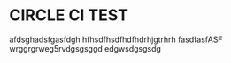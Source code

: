 # CIRCLE CI TEST
afdsghadsfgasfdgh
hfhsdfhsdfhdfhdrhjgtrhrh
fasdfasfASF
wrggrgrweg5rvdgsgsggd
edgwsdgsgsdg
